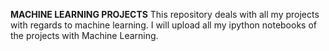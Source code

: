 **MACHINE LEARNING PROJECTS**
This repository deals with all my projects with regards to machine learning. I will upload all my ipython notebooks of the projects with Machine Learning.
